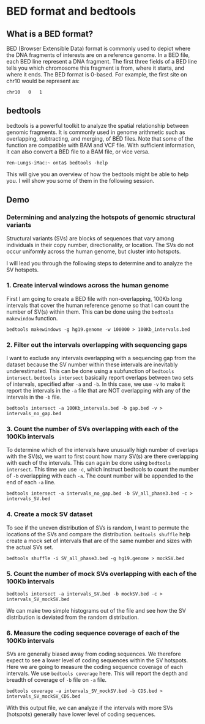 # BED format and bedtools


## What is a BED format?

BED (Browser Extensible Data) format is commonly used to depict where the DNA fragments of interests are on a reference genome. In a BED file, each BED line represent a DNA fragment. The first three fields of a BED line tells you which chromosome this fragment is from, where it starts, and where it ends. The BED format is 0-based. For example, the first site on chr10 would be represent as: 

```
chr10	0	1
```



## bedtools

bedtools is a powerful toolkit to analyze the spatial relationship between genomic fragments. It is commonly used in genome arithmetic such as overlapping, subtracting, and merging, of BED files. Note that some of the function are compatible with BAM and VCF file. With sufficient information, it can also convert a BED file to a BAM file, or vice versa.

```
Yen-Lungs-iMac:~ onta$ bedtools -help
```
This will give you an overview of how the bedtools might be able to help you. I will show you some of them in the following session.



## Demo 
### Determining and analyzing the hotspots of genomic structural variants 

Structural variants (SVs) are blocks of sequences that vary among individuals in their copy number, directionality, or location. The SVs do not occur uniformly across the human genome, but cluster into hotspots.

I will lead you through the following steps to determine and to analyze the SV hotspots.



### 1. Create interval windows across the human genome

First I am going to create a BED file with non-overlapping, 100Kb long intervals that cover the human reference genome so that I can count the number of SV(s) within them. This can be done using the `bedtools makewindow` function.
``` 
bedtools makewindows -g hg19.genome -w 100000 > 100Kb_intervals.bed
```

### 2. Filter out the intervals overlapping with sequencing gaps

I want to exclude any intervals overlapping with a sequencing gap from the dataset because the SV number within these intervals are inevitably underestimated. This can be done using a subfunction of `bedtools intersect`. `bedtools intersect` basically report overlaps between two sets of intervals, specified after `-a` and `-b`. In this case, we use `-v` to make it report the intervals in the `-a` file that are NOT overlapping with any of the intervals in the `-b` file. 
```
bedtools intersect -a 100Kb_intervals.bed -b gap.bed -v > intervals_no_gap.bed
```

### 3. Count the number of SVs overlapping with each of the 100Kb intervals
To determine which of the intervals have unusually high number of overlaps with the SV(s), we want to first count how many SV(s) are there overlapping with each of the intervals. This can again be done using `bedtools intersect`. This time we use `-c`, which instruct bedtools to count the number of `-b` overlapping with each `-a`. The count number will be appended to the end of each `-a` line.   
```
bedtools intersect -a intervals_no_gap.bed -b SV_all_phase3.bed -c > intervals_SV.bed
```

### 4. Create a mock SV dataset

To see if the uneven distribution of SVs is random, I want to permute the locations of the SVs and compare the distribution. `bedtools shuffle` help create a mock set of intervals that are of the same number and sizes with the actual SVs set.   
```
bedtools shuffle -i SV_all_phase3.bed -g hg19.genome > mockSV.bed
```

### 5. Count the number of mock SVs overlapping with each of the 100Kb intervals
```
bedtools intersect -a intervals_SV.bed -b mockSV.bed -c > intervals_SV_mockSV.bed
```

We can make two simple histograms out of the file and see how the SV distribution is deviated from the random distribution.


### 6. Measure the coding sequence coverage of each of the 100Kb intervals
SVs are generally biased away from coding sequences. We therefore expect to see a lower level of coding sequences within the SV hotspots. Here we are going to measure the coding sequence coverage of each intervals. We use `bedtools coverage` here. This will report the depth and breadth of coverage of `-b` file on `-a` file. 
```
bedtools coverage -a intervals_SV_mockSV.bed -b CDS.bed > intervals_SV_mockSV_CDS.bed
```
With this output file, we can analyze if the intervals with more SVs (hotspots) generally have lower level of coding sequences.


